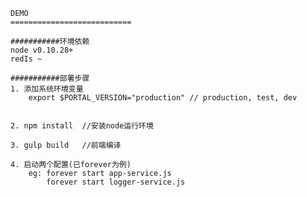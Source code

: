    DEMO
    ===========================

    ###########环境依赖
    node v0.10.28+
    redIs ~

    ###########部署步骤
    1. 添加系统环境变量
        export $PORTAL_VERSION="production" // production, test, dev


    2. npm install  //安装node运行环境

    3. gulp build   //前端编译

    4. 启动两个配置(已forever为例)
        eg: forever start app-service.js
            forever start logger-service.js


    
